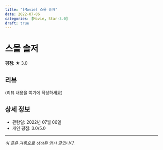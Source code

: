 ```yaml
---
title: "[Movie] 스몰 솔저"
date: 2022-07-06
categories: [Movie, Star-3.0]
draft: true
---
```


# 스몰 솔저

**평점:** ★ 3.0

## 리뷰

(리뷰 내용을 여기에 작성하세요)

## 상세 정보

- 관람일: 2022년 07월 06일
- 개인 평점: 3.0/5.0

---

*이 글은 자동으로 생성된 임시 글입니다.*
